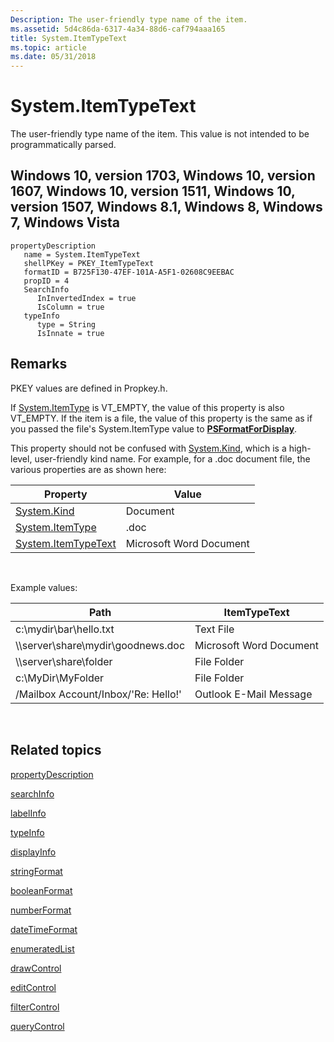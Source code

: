 ```yaml
---
Description: The user-friendly type name of the item.
ms.assetid: 5d4c86da-6317-4a34-88d6-caf794aaa165
title: System.ItemTypeText
ms.topic: article
ms.date: 05/31/2018
---
```


# System.ItemTypeText

The user-friendly type name of the item. This value is not intended to be programmatically parsed.

## Windows 10, version 1703, Windows 10, version 1607, Windows 10, version 1511, Windows 10, version 1507, Windows 8.1, Windows 8, Windows 7, Windows Vista

```
propertyDescription
   name = System.ItemTypeText
   shellPKey = PKEY_ItemTypeText
   formatID = B725F130-47EF-101A-A5F1-02608C9EEBAC
   propID = 4
   SearchInfo
      InInvertedIndex = true
      IsColumn = true
   typeInfo
      type = String
      IsInnate = true
```

## Remarks

PKEY values are defined in Propkey.h.

If [System.ItemType](./props-system-itemtype.md) is VT\_EMPTY, the value of this property is also VT\_EMPTY. If the item is a file, the value of this property is the same as if you passed the file's System.ItemType value to [**PSFormatForDisplay**](/windows/win32/api/propsys/nf-propsys-psformatfordisplay).

This property should not be confused with [System.Kind](./props-system-kind.md), which is a high-level, user-friendly kind name. For example, for a .doc document file, the various properties are as shown here:



| Property                                               | Value                   |
|--------------------------------------------------------|-------------------------|
| [System.Kind](./props-system-kind.md)                 | Document                |
| [System.ItemType](./props-system-itemtype.md)         | .doc                    |
| [System.ItemTypeText]() | Microsoft Word Document |



 

Example values:



| Path                                   | ItemTypeText            |
|----------------------------------------|-------------------------|
| c:\\mydir\\bar\\hello.txt              | Text File               |
| \\\\server\\share\\mydir\\goodnews.doc | Microsoft Word Document |
| \\\\server\\share\\folder              | File Folder             |
| c:\\MyDir\\MyFolder                    | File Folder             |
| /Mailbox Account/Inbox/'Re: Hello!'    | Outlook E-Mail Message  |



 

## Related topics

<dl> <dt>

[propertyDescription](./propdesc-schema-propertydescription.md)
</dt> <dt>

[searchInfo](./propdesc-schema-searchinfo.md)
</dt> <dt>

[labelInfo](./propdesc-schema-labelinfo.md)
</dt> <dt>

[typeInfo](./propdesc-schema-typeinfo.md)
</dt> <dt>

[displayInfo](./propdesc-schema-displayinfo.md)
</dt> <dt>

[stringFormat](./propdesc-schema-stringformat.md)
</dt> <dt>

[booleanFormat](./propdesc-schema-booleanformat.md)
</dt> <dt>

[numberFormat](./propdesc-schema-numberformat.md)
</dt> <dt>

[dateTimeFormat](./propdesc-schema-datetimeformat.md)
</dt> <dt>

[enumeratedList](./propdesc-schema-enumeratedlist.md)
</dt> <dt>

[drawControl](./propdesc-schema-drawcontrol.md)
</dt> <dt>

[editControl](./propdesc-schema-editcontrol.md)
</dt> <dt>

[filterControl](./propdesc-schema-filtercontrol.md)
</dt> <dt>

[queryControl](./propdesc-schema-querycontrol.md)
</dt> </dl>

 

 